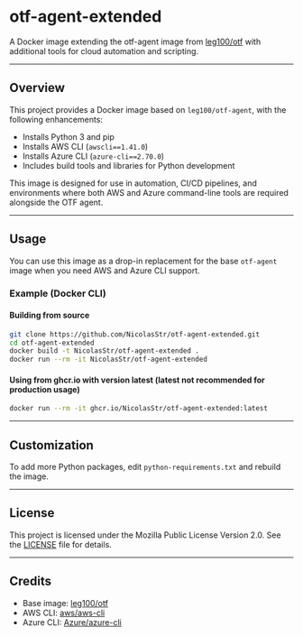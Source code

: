 # otf-agent-extended

A Docker image extending the otf-agent image from [leg100/otf](https://github.com/leg100/otf) with additional tools for cloud automation and scripting.

---

## Overview

This project provides a Docker image based on `leg100/otf-agent`, with the following enhancements:

- Installs Python 3 and pip
- Installs AWS CLI (`awscli==1.41.0`)
- Installs Azure CLI (`azure-cli==2.70.0`)
- Includes build tools and libraries for Python development

This image is designed for use in automation, CI/CD pipelines, and environments where both AWS and Azure command-line tools are required alongside the OTF agent.

---

## Usage

You can use this image as a drop-in replacement for the base `otf-agent` image when you need AWS and Azure CLI support.

### Example (Docker CLI)

#### Building from source

```sh
git clone https://github.com/NicolasStr/otf-agent-extended.git
cd otf-agent-extended
docker build -t NicolasStr/otf-agent-extended .
docker run --rm -it NicolasStr/otf-agent-extended
```

#### Using from ghcr.io with version latest (latest not recommended for production usage)

```sh
docker run --rm -it ghcr.io/NicolasStr/otf-agent-extended:latest
```

---

## Customization

To add more Python packages, edit `python-requirements.txt` and rebuild the image.

---

## License

This project is licensed under the Mozilla Public License Version 2.0. See the [LICENSE](./LICENSE) file for details.

---

## Credits

- Base image: [leg100/otf](https://github.com/leg100/otf)
- AWS CLI: [aws/aws-cli](https://github.com/aws/aws-cli)
- Azure CLI: [Azure/azure-cli](https://github.com/Azure/azure-cli)